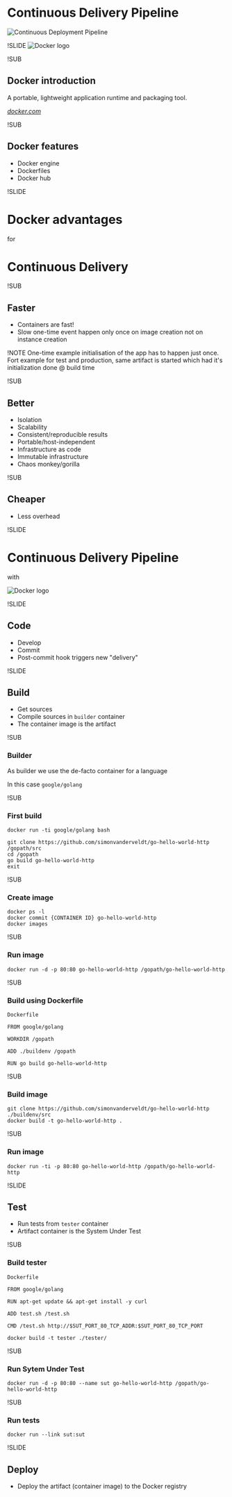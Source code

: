 # Continuous Delivery Pipeline
![Continuous Deployment Pipeline](img/continuous-deployment-pipeline.png) <!-- .element: class="noborder" -->

!SLIDE
![Docker logo](img/docker-logo.png) <!-- .element: class="noborder" -->

!SUB
## Docker introduction
A portable, lightweight application runtime and packaging tool.

_[docker.com](https://www.docker.com)_

!SUB
## Docker features

- Docker engine
- Dockerfiles
- Docker hub


!SLIDE
# Docker advantages
for
# Continuous Delivery

!SUB
## Faster
- Containers are fast!
- Slow one-time event happen only once on image creation not on instance creation

!NOTE
One-time example initialisation of the app has to happen just once. Fort example for test and production, same artifact is started which had it's initialization done @ build time

!SUB
## Better
- Isolation
- Scalability
- Consistent/reproducible results
- Portable/host-independent
- Infrastructure as code
- Immutable infrastructure
- Chaos monkey/gorilla

!SUB
## Cheaper
- Less overhead


!SLIDE
# Continuous Delivery Pipeline
with

![Docker logo](img/docker-logo-no-text.png) <!-- .element: class="noborder" -->


!SLIDE
## Code
- Develop
- Commit
- Post-commit hook triggers new "delivery"


!SLIDE
## Build
- Get sources
- Compile sources <span class="fragment">in `builder` container</span>
- The container image is the artifact <!-- .element: class="fragment" -->

!SUB
### Builder
As builder we use the de-facto container for a language

In this case `google/golang`

!SUB
### First build
```
docker run -ti google/golang bash
```

```
git clone https://github.com/simonvanderveldt/go-hello-world-http /gopath/src
cd /gopath
go build go-hello-world-http
exit
```

!SUB
### Create image
```
docker ps -l
docker commit {CONTAINER ID} go-hello-world-http
docker images
```

!SUB
### Run image
```
docker run -d -p 80:80 go-hello-world-http /gopath/go-hello-world-http
```

!SUB
### Build using Dockerfile
`Dockerfile`
```
FROM google/golang

WORKDIR /gopath

ADD ./buildenv /gopath

RUN go build go-hello-world-http
```

!SUB
### Build image
```
git clone https://github.com/simonvanderveldt/go-hello-world-http ./buildenv/src
docker build -t go-hello-world-http .
```

!SUB
### Run image
```
docker run -ti -p 80:80 go-hello-world-http /gopath/go-hello-world-http
```


!SLIDE
## Test
- Run tests <span class="fragment">from `tester` container</span>
- Artifact container is the System Under Test <!-- .element: class="fragment" -->

!SUB
### Build tester
`Dockerfile`
```
FROM google/golang

RUN apt-get update && apt-get install -y curl

ADD test.sh /test.sh

CMD /test.sh http://$SUT_PORT_80_TCP_ADDR:$SUT_PORT_80_TCP_PORT
```
```
docker build -t tester ./tester/
```

!SUB
### Run Sytem Under Test
```
docker run -d -p 80:80 --name sut go-hello-world-http /gopath/go-hello-world-http
```

!SUB
### Run tests
```
docker run --link sut:sut 
```


!SLIDE
## Deploy
- Deploy the artifact<span class="fragment"> (container image) to the Docker registry</span>
